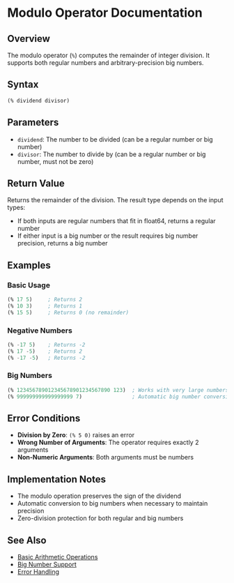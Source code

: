 # Modulo Operator Documentation

## Overview
The modulo operator (`%`) computes the remainder of integer division. It supports both regular numbers and arbitrary-precision big numbers.

## Syntax
```lisp
(% dividend divisor)
```

## Parameters
- `dividend`: The number to be divided (can be a regular number or big number)
- `divisor`: The number to divide by (can be a regular number or big number, must not be zero)

## Return Value
Returns the remainder of the division. The result type depends on the input types:
- If both inputs are regular numbers that fit in float64, returns a regular number
- If either input is a big number or the result requires big number precision, returns a big number

## Examples

### Basic Usage
```lisp
(% 17 5)     ; Returns 2
(% 10 3)     ; Returns 1
(% 15 5)     ; Returns 0 (no remainder)
```

### Negative Numbers
```lisp
(% -17 5)    ; Returns -2
(% 17 -5)    ; Returns 2
(% -17 -5)   ; Returns -2
```

### Big Numbers
```lisp
(% 123456789012345678901234567890 123)  ; Works with very large numbers
(% 999999999999999999 7)                ; Automatic big number conversion
```

## Error Conditions
- **Division by Zero**: `(% 5 0)` raises an error
- **Wrong Number of Arguments**: The operator requires exactly 2 arguments
- **Non-Numeric Arguments**: Both arguments must be numbers

## Implementation Notes
- The modulo operation preserves the sign of the dividend
- Automatic conversion to big numbers when necessary to maintain precision
- Zero-division protection for both regular and big numbers

## See Also
- [Basic Arithmetic Operations](operations.md)
- [Big Number Support](big_numbers.md)
- [Error Handling](error_handling.md)
